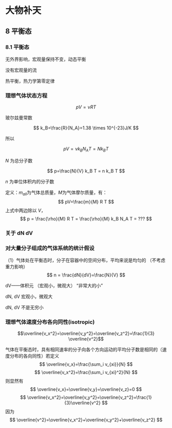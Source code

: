 # 大物补天

## 8 平衡态

### 8.1 平衡态

无外界影响，宏观量保持不变，动态平衡

没有宏观量的流

热平衡，热力学第零定律

### 理想气体状态方程

$$
pV=\nu RT
$$

玻尔兹曼常数

$$
k_B=\frac{R}{N_A}=1.38 \times 10^{-23}J/K
$$

所以

$$
pV=\nu k_B N_A T=Nk_BT
$$

$N$ 为总分子数

$$
p=\frac{N}{V} k_B T = n k_B T
$$

$n$ 为单位体积内的分子数

<!--这是正确的吗？？？-->

定义：$m_{all}$为气体总质量，$M$为气体摩尔质量，有：
$$
pV=\frac{m}{M} R T
$$
上式中两边除以 $V$，
$$
p = \frac{\rho}{M} R T = \frac{\rho}{M} k_B N_A T = ???
$$
<!--这是正确的吗？？？-->

### 关于 dN dV


### 对大量分子组成的气体系统的统计假设

（1）气体处在平衡态时，分子在容器中的空间分布，平均来说是均匀的 （不考虑重力影响）
$$
n = \frac{dN}{dV}=\frac{N}{V}
$$

dV——体积元
（宏观小，微观大）
“非常大的小”

dN, dV 宏观小，微观大

dN, dV 不是无穷小

### 理想气体速度分布各向同性(isotropic)


$$\overline{v_x^2}=\overline{v_y^2}=\overline{v_z^2}=\frac{1}{3} \overline{v^2}$$

气体在平衡态时，具有相同速率的分子向各个方向运动的平均分子数是相同的（速度分布的各向同性）若定义
$$
\overline{v_x}=\frac{\sum_i v_{xi}}{N}
$$
$$
\overline{v_x^2}=\frac{\sum_i v_{xi}^2}{N}
$$
则显然有
$$
\overline{v_x}=\overline{v_y}=\overline{v_z}=0
$$
$$
\overline{v_x^2}=\overline{v_y^2}=\overline{v_z^2}=\frac{1}{3}\overline{v^2}
$$
因为
$$
\overline{v^2}=\overline{v_x^2}+\overline{v_y^2}+\overline{v_z^2}
$$
